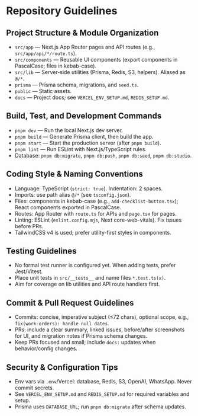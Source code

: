 # Repository Guidelines

## Project Structure & Module Organization
- `src/app` — Next.js App Router pages and API routes (e.g., `src/app/api/*/route.ts`).
- `src/components` — Reusable UI components (export components in PascalCase; files in kebab-case).
- `src/lib` — Server-side utilities (Prisma, Redis, S3, helpers). Aliased as `@/*`.
- `prisma` — Prisma schema, migrations, and `seed.ts`.
- `public` — Static assets.
- `docs` — Project docs; see `VERCEL_ENV_SETUP.md`, `REDIS_SETUP.md`.

## Build, Test, and Development Commands
- `pnpm dev` — Run the local Next.js dev server.
- `pnpm build` — Generate Prisma client, then build the app.
- `pnpm start` — Start the production server (after `pnpm build`).
- `pnpm lint` — Run ESLint with Next.js/TypeScript rules.
- Database: `pnpm db:migrate`, `pnpm db:push`, `pnpm db:seed`, `pnpm db:studio`.

## Coding Style & Naming Conventions
- Language: TypeScript (`strict: true`). Indentation: 2 spaces.
- Imports: use path alias `@/*` (see `tsconfig.json`).
- Files: components in kebab-case (e.g., `add-checklist-button.tsx`); React components exported in PascalCase.
- Routes: App Router with `route.ts` for APIs and `page.tsx` for pages.
- Linting: ESLint (`eslint.config.mjs`, Next core-web-vitals). Fix issues before PRs.
- TailwindCSS v4 is used; prefer utility-first styles in components.

## Testing Guidelines
- No formal test runner is configured yet. When adding tests, prefer Jest/Vitest.
- Place unit tests in `src/__tests__` and name files `*.test.ts(x)`.
- Aim for coverage on lib utilities and API route handlers first.

## Commit & Pull Request Guidelines
- Commits: concise, imperative subject (≤72 chars), optional scope, e.g., `fix(work-orders): handle null dates`.
- PRs: include a clear summary, linked issues, before/after screenshots for UI, and migration notes if Prisma schema changes.
- Keep PRs focused and small; include `docs:` updates when behavior/config changes.

## Security & Configuration Tips
- Env vars via `.env`/Vercel: database, Redis, S3, OpenAI, WhatsApp. Never commit secrets.
- See `VERCEL_ENV_SETUP.md` and `REDIS_SETUP.md` for required variables and setup.
- Prisma uses `DATABASE_URL`; run `pnpm db:migrate` after schema updates.

